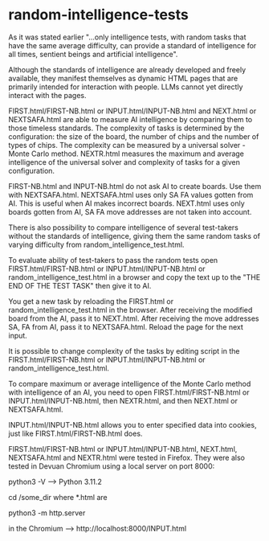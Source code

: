 # random-intelligence-tests

As it was stated earlier "...only intelligence tests, with random tasks that have the same average difficulty, can provide a standard of intelligence for all times, sentient beings and artificial intelligence".

Although the standards of intelligence are already developed and freely available, they manifest themselves as dynamic HTML pages that are primarily intended for interaction with people. LLMs cannot yet directly interact with the pages.

FIRST.html/FIRST-NB.html or INPUT.html/INPUT-NB.html and NEXT.html or NEXTSAFA.html are able to measure AI intelligence by comparing them to those timeless standards. The complexity of tasks is determined by the configuration: the size of the board, the number of chips and the number of types of chips. The complexity can be measured by a universal solver - Monte Carlo method. NEXTR.html measures the maximum and average intelligence of the universal solver and complexity of tasks for a given configuration.

FIRST-NB.html and INPUT-NB.html do not ask AI ​​to create boards. Use them with NEXTSAFA.html.
NEXTSAFA.html uses only SA FA values gotten from AI. This is useful when AI makes incorrect boards.
NEXT.html uses only boards gotten from AI, SA FA move addresses are not taken into account.

There is also possibility to compare intelligence of several test-takers without the standards of intelligence, giving them the same random tasks of varying difficulty from random_intelligence_test.html.

To evaluate ability of test-takers to pass the random tests open FIRST.html/FIRST-NB.html or INPUT.html/INPUT-NB.html or random_intelligence_test.html in a browser and copy the text up to the "THE END OF THE TEST TASK" then give it to AI.

You get a new task by reloading the FIRST.html or random_intelligence_test.html in the browser. After receiving the modified board from the AI, pass it to NEXT.html. After receiving the move addresses SA, FA from AI, pass it to NEXTSAFA.html. Reload the page for the next input.

It is possible to change complexity of the tasks by editing script in the FIRST.html/FIRST-NB.html or INPUT.html/INPUT-NB.html or random_intelligence_test.html.

To compare maximum or average intelligence of the Monte Carlo method with intelligence of an AI, you need to open FIRST.html/FIRST-NB.html or INPUT.html/INPUT-NB.html, then NEXTR.html, and then NEXT.html or NEXTSAFA.html.

INPUT.html/INPUT-NB.html allows you to enter specified data into cookies, just like FIRST.html/FIRST-NB.html does.

FIRST.html/FIRST-NB.html or INPUT.html/INPUT-NB.html, NEXT.html, NEXTSAFA.html and NEXTR.html were tested in Firefox.
They were also tested in Devuan Chromium using a local server on port 8000:

python3 -V --> Python 3.11.2

cd /some_dir where *.html are

python3 -m http.server

in the Chromium --> http://localhost:8000/INPUT.html
